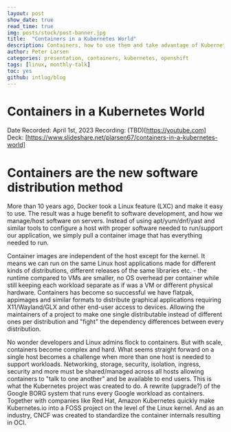 ```yaml
---
layout: post
show_date: true
read_time: true
img: posts/stock/post-banner.jpg
title:  "Containers in a Kubernetes World"
description: Containers, how to use them and take advantage of Kubernetes
author: Peter Larsen
categories: presentation, containers, kubernetes, openshift
tags: [linux, monthly-talk]
toc: yes
github: intlug/blog
---
```


# Containers in a Kubernetes World

Date Recorded: April 1st, 2023
Recording: (TBD)[https://youtube.com]
Deck: [https://www.slideshare.net/plarsen67/containers-in-a-kubernetes-world]

# Containers are the new software distribution method

More than 10 years ago, Docker took a Linux feature (LXC) and make it easy to use. The result was a huge benefit to software development, and how we manage/host software on servers. Instead of using apt/yum/dnf/yast and similar tools to configure a host with proper software needed to run/support our application, we simply pull a container image that has everything needed to run.

Container images are independent of the host except for the kernel. It means we can run on the same Linux host applications made for different kinds of distributions, different releases of the same libraries etc. - the runtime compared to VMs are smaller, no OS overhead per container while still keeping each workload separate as if was a VM or different physical hardware. Containers has become so successful we have flatpak, appimages and similar formats to distribute graphical applications requiring X11/Wayland/GLX and other end-user access to devices. Allowing the maintainers of a project to make one single distributable instead of different ones per distribution and "fight" the dependency differences between every distribution.

No wonder developers and Linux admins flock to containers. But with scale, containers become complex and hard. What seems straight forward on a single host becomes a challenge when more than one host is needed to support workloads. Networking, storage, security, isolation, ingress, security and more must be shared/managed across all hosts allowing containers to "talk to one another" and be available to end users. This is what the Kubernetes project was created to do. A rewrite (upgrade?) of the Google BORG system that runs every Google workload as containers. Together with companies like Red Hat, Amazon Kubernetes quickly make Kubernetes.io into a FOSS project on the level of the Linux kernel. And as an industry, CNCF was created to standardize the container internals resulting in OCI.

